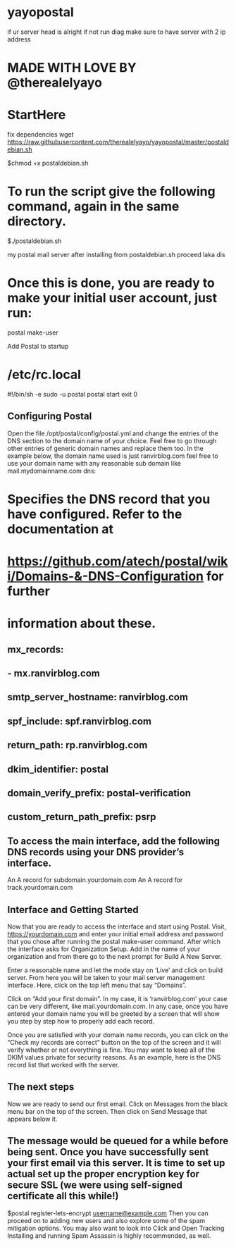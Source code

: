 # yayopostal

if ur server head is alright if not run diag
make sure to have server with 2 ip address

# MADE WITH LOVE BY @therealelyayo

# StartHere
fix dependencies
wget https://raw.githubusercontent.com/therealelyayo/yayopostal/master/postaldebian.sh

$chmod +x postaldebian.sh
# To run the script give the following command, again in the same directory.
$./postaldebian.sh

my postal mail server
after installing from postaldebian.sh proceed laka dis

# Once this is done, you are ready to make your initial user account, just run:
postal make-user

Add Postal to startup
# /etc/rc.local
  #!/bin/sh -e
  sudo -u postal postal start
  exit 0
  
  
## Configuring Postal
Open the file /opt/postal/config/postal.yml and change the entries of the DNS section to the domain name of your choice. Feel free to go through other entries of generic domain names and replace them too. In the example below, the domain name used is just ranvirblog.com feel free to use your domain name with any reasonable sub domain like mail.mydomainname.com
dns:
 # Specifies the DNS record that you have configured. Refer to the documentation at
 # https://github.com/atech/postal/wiki/Domains-&-DNS-Configuration for further
 # information about these.
 ## mx_records:
 ## - mx.ranvirblog.com
 ## smtp_server_hostname: ranvirblog.com
 ## spf_include: spf.ranvirblog.com
 ## return_path: rp.ranvirblog.com
 ## dkim_identifier: postal
 ## domain_verify_prefix: postal-verification
 ## custom_return_path_prefix: psrp
## To access the main interface, add the following DNS records using your DNS provider’s interface.

An A record for subdomain.yourdomain.com
An A record for track.yourdomain.com

## Interface and Getting Started
Now that you are ready to access the interface and start using Postal. Visit, https://yourdomain.com and enter your initial email address and password that you chose after running the postal make-user command. After which the interface asks for Organization Setup. Add in the name of your organization and from there go to the next prompt for Build A New Server.



Enter a reasonable name and let the mode stay on ‘Live’ and click on build server. From here you will be taken to your mail server management interface. Here, click on the top left menu that say “Domains”.



Click on “Add your first domain”. In my case, it is ‘ranvirblog.com’ your case can be very different, like mail.yourdomain.com. In any case, once you have entered your domain name you will be greeted by a screen that will show you step by step how to properly add each record.

Once you are satisfied with your domain name records, you can click on the “Check my records are correct” button on the top of the screen and it will verify whether or not everything is fine. You may want to keep all of the DKIM values private for security reasons. As an example, here is the DNS record list that worked with the server.



## The next steps
Now we are ready to send our first email. Click on Messages from the black menu bar on the top of the screen. Then click on Send Message that appears below it.



## The message would be queued for a while before being sent. Once you have successfully sent your first email via this server. It is time to set up actual set up the proper encryption key for secure SSL (we were using self-signed certificate all this while!)

$postal register-lets-encrypt username@example.com
Then you can proceed on to adding new users and also explore some of the spam mitigation options. You may also want to look into Click and Open Tracking Installing and running Spam Assassin is highly recommended, as well.

